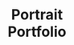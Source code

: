 ---
layout: album
title: Portrait </br> Portfolio
hidden: true
# description: ['text1','text2']
cover_number: 1
photos:
 - url: /img/albums/portrait/p-22.jpg
 - url: /img/albums/portrait/p-5.jpg
 - url: /img/albums/portrait/p-6.jpg
 - url: /img/albums/portrait/p-7.jpg
 - url: /img/albums/portrait/p-8.jpg
 - url: /img/albums/portrait/p-9.jpg
 - url: /img/albums/portrait/p-10.jpg
 - url: /img/albums/portrait/p-13.jpg
 - url: /img/albums/portrait/p-14.jpg
 - url: /img/albums/portrait/p-15.jpg
 - url: /img/albums/portrait/g-2.jpg
#  - url: /img/albums/portrait/p-16.jpg
 - url: /img/albums/portrait/p-17.jpg
 - url: /img/albums/portrait/p-18.jpg
 - url: /img/albums/portrait/p-19.jpg

 - url: /img/albums/portrait/p-21.jpg
---